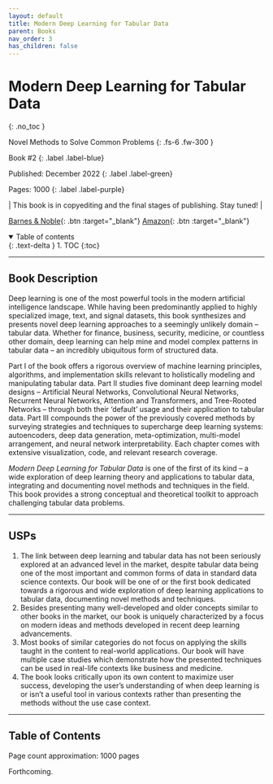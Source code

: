 ```yaml
---
layout: default
title: Modern Deep Learning for Tabular Data
parent: Books
nav_order: 3
has_children: false
---
```


# Modern Deep Learning for Tabular Data
{: .no_toc }

Novel Methods to Solve Common Problems
{: .fs-6 .fw-300 }

Book #2
{: .label .label-blue}

Published: December 2022
{: .label .label-green}

Pages: 1000
{: .label .label-purple}

| This book is in copyediting and the final stages of publishing. Stay tuned! |

<!-- [Springer Link](https://link.springer.com/book/10.1007/978-1-4842-7413-2#toc){: .btn :target="_blank"}  -->
[Barnes & Noble](https://www.barnesandnoble.com/w/modern-deep-learning-for-tabular-data-andre-ye/1141877884?ean=9781484286913){: .btn :target="_blank"} 
[Amazon](https://www.amazon.com/Modern-Deep-Learning-Tabular-Data/dp/148428691X){: .btn :target="_blank"} 

<details open markdown="block">
  <summary>
    Table of contents
  </summary>
  {: .text-delta }
1. TOC
{:toc}
</details>

---

## Book Description 

Deep learning is one of the most powerful tools in the modern artificial intelligence landscape. While having been predominantly applied to highly specialized image, text, and signal datasets, this book synthesizes and presents novel deep learning approaches to a seemingly unlikely domain – tabular data. Whether for finance, business, security, medicine, or countless other domain, deep learning can help mine and model complex patterns in tabular data – an incredibly ubiquitous form of structured data.

Part I of the book offers a rigorous overview of machine learning principles, algorithms, and implementation skills relevant to holistically modeling and manipulating tabular data. Part II studies five dominant deep learning model designs – Artificial Neural Networks, Convolutional Neural Networks, Recurrent Neural Networks, Attention and Transformers, and Tree-Rooted Networks – through both their ‘default’ usage and their application to tabular data. Part III compounds the power of the previously covered methods by surveying strategies and techniques to supercharge deep learning systems: autoencoders, deep data generation, meta-optimization, multi-model arrangement, and neural network interpretability. Each chapter comes with extensive visualization, code, and relevant research coverage.

_Modern Deep Learning for Tabular Data_ is one of the first of its kind – a wide exploration of deep learning theory and applications to tabular data, integrating and documenting novel methods and techniques in the field. This book provides a strong conceptual and theoretical toolkit to approach challenging tabular data problems.

---

## USPs
1. The link between deep learning and tabular data has not been seriously explored at an advanced level in the market, despite tabular data being one of the most important and common forms of data in standard data science contexts. Our book will be one of or the first book dedicated towards a rigorous and wide exploration of deep learning applications to tabular data, documenting novel methods and techniques. 
2. Besides presenting many well-developed and older concepts similar to other books in the market, our book is uniquely characterized by a focus on modern ideas and methods developed in recent deep learning advancements. 
3. Most books of similar categories do not focus on applying the skills taught in the content to real-world applications. Our book will have multiple case studies which demonstrate how the presented techniques can be used in real-life contexts like business and medicine. 
4. The book looks critically upon its own content to maximize user success, developing the user’s understanding of when deep learning is or isn’t a useful tool in various contexts rather than presenting the methods without the use case context. 

---

## Table of Contents

Page count approximation: 1000 pages

Forthcoming.
